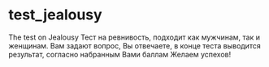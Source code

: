 # test_jealousy
The test on Jealousy
Тест на ревнивость, подходит как мужчинам, так и женщинам. Вам задают вопрос, Вы отвечаете, в конце теста выводится результат, согласно набранным Вами баллам
Желаем успехов!
